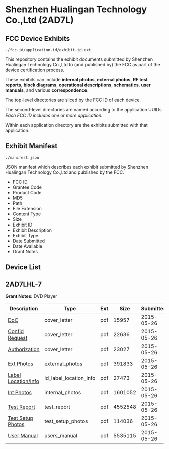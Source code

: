 # Shenzhen Hualingan Technology Co.,Ltd (2AD7L)
## FCC Device Exhibits

```
./fcc-id/application-id/exhibit-id.ext
```

This repository contains the exhibit documents submitted by Shenzhen Hualingan Technology Co.,Ltd to (and published by) the FCC as part of the device certification process.

These exhibits can include **internal photos**, **external photos**, **RF test reports**, **block diagrams**, **operational descriptions**, **schematics**, **user manuals**, and various **correspondence**.

The top-level directories are sliced by the FCC ID of each device.

The second-level directories are named according to the application UUIDs. *Each FCC ID includes one or more application.*

Within each application directory are the exhibits submitted with that application. 

## Exhibit Manifest

```
./manifest.json
```

JSON manifest which describes each exhibit submitted by Shenzhen Hualingan Technology Co.,Ltd and published by the FCC.

- FCC ID
- Grantee Code
- Product Code
- MD5
- Path
- File Extension
- Content Type
- Size
- Exhibit ID
- Exhibit Description
- Exhibit Type
- Date Submitted
- Date Available
- Grant Notes

## Device List
## 2AD7LHL-7
**Grant Notes:** DVD Player

| Description | Type | Ext | Size | Submitted | Available |
| ----------- | ---- | --- | ---- | --------- | --------- |
| [DoC](2AD7LHL-7/7aee4201d75d197ca487c3ee4a2ca3b2/2624804.pdf) | cover_letter | pdf | 15957 | 2015-05-26 | 2015-05-26 |
| [Confid Request](2AD7LHL-7/7aee4201d75d197ca487c3ee4a2ca3b2/2624805.pdf) | cover_letter | pdf | 22636 | 2015-05-26 | 2015-05-26 |
| [Authorization](2AD7LHL-7/7aee4201d75d197ca487c3ee4a2ca3b2/2624806.pdf) | cover_letter | pdf | 23027 | 2015-05-26 | 2015-05-26 |
| [Ext Photos](2AD7LHL-7/7aee4201d75d197ca487c3ee4a2ca3b2/2624807.pdf) | external_photos | pdf | 391833 | 2015-05-26 | 2015-05-26 |
| [Label Location/Info](2AD7LHL-7/7aee4201d75d197ca487c3ee4a2ca3b2/2624809.pdf) | id_label_location_info | pdf | 27473 | 2015-05-26 | 2015-05-26 |
| [Int Photos](2AD7LHL-7/7aee4201d75d197ca487c3ee4a2ca3b2/2624808.pdf) | internal_photos | pdf | 1601052 | 2015-05-26 | 2015-05-26 |
| [Test Report](2AD7LHL-7/7aee4201d75d197ca487c3ee4a2ca3b2/2624812.pdf) | test_report | pdf | 4552548 | 2015-05-26 | 2015-05-26 |
| [Test Setup Photos](2AD7LHL-7/7aee4201d75d197ca487c3ee4a2ca3b2/2624811.pdf) | test_setup_photos | pdf | 114036 | 2015-05-26 | 2015-05-26 |
| [User Manual](2AD7LHL-7/7aee4201d75d197ca487c3ee4a2ca3b2/2624810.pdf) | users_manual | pdf | 5535115 | 2015-05-26 | 2015-05-26 |
